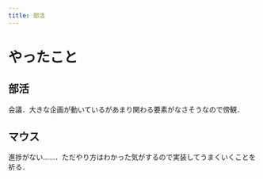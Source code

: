 ```yaml
---
title: 部活
---
```


# やったこと

## 部活

会議．大きな企画が動いているがあまり関わる要素がなさそうなので傍観．

## マウス

進捗がない……．ただやり方はわかった気がするので実装してうまくいくことを祈る．
